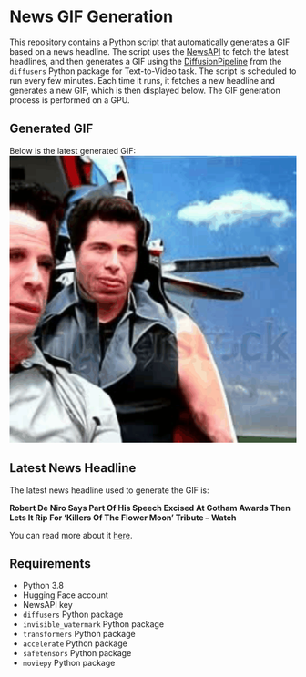# News GIF Generation
This repository contains a Python script that automatically generates a GIF based on a news headline. The script uses the [NewsAPI](https://newsapi.org/) to fetch the latest headlines, and then generates a GIF using the [DiffusionPipeline](https://github.com/huggingface/diffusers) from the `diffusers` Python package for Text-to-Video task.
The script is scheduled to run every few minutes. Each time it runs, it fetches a new headline and generates a new GIF, which is then displayed below. The GIF generation process is performed on a GPU.

## Generated GIF
Below is the latest generated GIF:
![Generated GIF](output.gif?raw=true&v=1701241695)

## Latest News Headline
The latest news headline used to generate the GIF is:

**Robert De Niro Says Part Of His Speech Excised At Gotham Awards Then Lets It Rip For ‘Killers Of The Flower Moon’ Tribute – Watch**

You can read more about it [here](https://deadline.com/2023/11/robert-de-niro-killers-of-the-flower-moon-gotham-awards-tribute-1235638999/).

## Requirements
- Python 3.8
- Hugging Face account
- NewsAPI key
- `diffusers` Python package
- `invisible_watermark` Python package
- `transformers` Python package
- `accelerate` Python package
- `safetensors` Python package
- `moviepy` Python package
